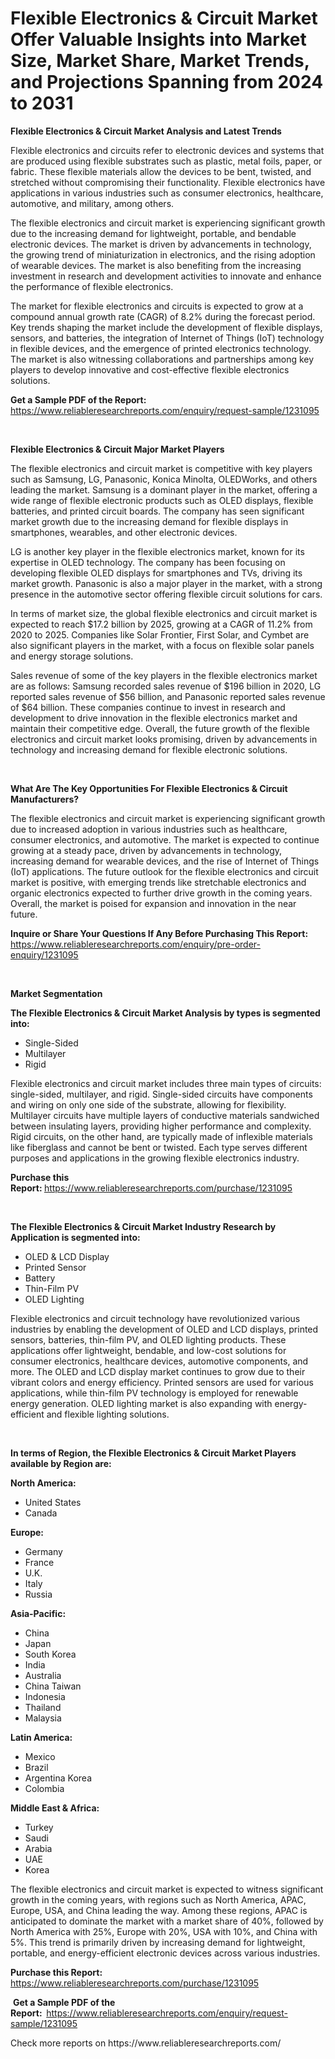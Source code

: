 <p><h1>Flexible Electronics & Circuit Market Offer Valuable Insights into Market Size, Market Share, Market Trends, and Projections Spanning from 2024 to 2031</h1></p><p><strong>Flexible Electronics & Circuit Market Analysis and Latest Trends</strong></p>
<p><p>Flexible electronics and circuits refer to electronic devices and systems that are produced using flexible substrates such as plastic, metal foils, paper, or fabric. These flexible materials allow the devices to be bent, twisted, and stretched without compromising their functionality. Flexible electronics have applications in various industries such as consumer electronics, healthcare, automotive, and military, among others.</p><p>The flexible electronics and circuit market is experiencing significant growth due to the increasing demand for lightweight, portable, and bendable electronic devices. The market is driven by advancements in technology, the growing trend of miniaturization in electronics, and the rising adoption of wearable devices. The market is also benefiting from the increasing investment in research and development activities to innovate and enhance the performance of flexible electronics.</p><p>The market for flexible electronics and circuits is expected to grow at a compound annual growth rate (CAGR) of 8.2% during the forecast period. Key trends shaping the market include the development of flexible displays, sensors, and batteries, the integration of Internet of Things (IoT) technology in flexible devices, and the emergence of printed electronics technology. The market is also witnessing collaborations and partnerships among key players to develop innovative and cost-effective flexible electronics solutions.</p></p>
<p><strong>Get a Sample PDF of the Report:&nbsp;</strong> <a href="https://www.reliableresearchreports.com/enquiry/request-sample/1231095">https://www.reliableresearchreports.com/enquiry/request-sample/1231095</a></p>
<p>&nbsp;</p>
<p><strong>Flexible Electronics & Circuit Major Market Players</strong></p>
<p><p>The flexible electronics and circuit market is competitive with key players such as Samsung, LG, Panasonic, Konica Minolta, OLEDWorks, and others leading the market. Samsung is a dominant player in the market, offering a wide range of flexible electronic products such as OLED displays, flexible batteries, and printed circuit boards. The company has seen significant market growth due to the increasing demand for flexible displays in smartphones, wearables, and other electronic devices.</p><p>LG is another key player in the flexible electronics market, known for its expertise in OLED technology. The company has been focusing on developing flexible OLED displays for smartphones and TVs, driving its market growth. Panasonic is also a major player in the market, with a strong presence in the automotive sector offering flexible circuit solutions for cars.</p><p>In terms of market size, the global flexible electronics and circuit market is expected to reach $17.2 billion by 2025, growing at a CAGR of 11.2% from 2020 to 2025. Companies like Solar Frontier, First Solar, and Cymbet are also significant players in the market, with a focus on flexible solar panels and energy storage solutions.</p><p>Sales revenue of some of the key players in the flexible electronics market are as follows: Samsung recorded sales revenue of $196 billion in 2020, LG reported sales revenue of $56 billion, and Panasonic reported sales revenue of $64 billion. These companies continue to invest in research and development to drive innovation in the flexible electronics market and maintain their competitive edge. Overall, the future growth of the flexible electronics and circuit market looks promising, driven by advancements in technology and increasing demand for flexible electronic solutions.</p></p>
<p>&nbsp;</p>
<p><strong>What Are The Key Opportunities For Flexible Electronics & Circuit Manufacturers?</strong></p>
<p><p>The flexible electronics and circuit market is experiencing significant growth due to increased adoption in various industries such as healthcare, consumer electronics, and automotive. The market is expected to continue growing at a steady pace, driven by advancements in technology, increasing demand for wearable devices, and the rise of Internet of Things (IoT) applications. The future outlook for the flexible electronics and circuit market is positive, with emerging trends like stretchable electronics and organic electronics expected to further drive growth in the coming years. Overall, the market is poised for expansion and innovation in the near future.</p></p>
<p><strong>Inquire or Share Your Questions If Any Before Purchasing This Report:</strong> <a href="https://www.reliableresearchreports.com/enquiry/pre-order-enquiry/1231095">https://www.reliableresearchreports.com/enquiry/pre-order-enquiry/1231095</a></p>
<p>&nbsp;</p>
<p><strong>Market Segmentation</strong></p>
<p><strong>The Flexible Electronics & Circuit Market Analysis by types is segmented into:</strong></p>
<p><ul><li>Single-Sided</li><li>Multilayer</li><li>Rigid</li></ul></p>
<p><p>Flexible electronics and circuit market includes three main types of circuits: single-sided, multilayer, and rigid. Single-sided circuits have components and wiring on only one side of the substrate, allowing for flexibility. Multilayer circuits have multiple layers of conductive materials sandwiched between insulating layers, providing higher performance and complexity. Rigid circuits, on the other hand, are typically made of inflexible materials like fiberglass and cannot be bent or twisted. Each type serves different purposes and applications in the growing flexible electronics industry.</p></p>
<p><strong>Purchase this Report:&nbsp;</strong><a href="https://www.reliableresearchreports.com/purchase/1231095">https://www.reliableresearchreports.com/purchase/1231095</a></p>
<p>&nbsp;</p>
<p><strong>The Flexible Electronics & Circuit Market Industry Research by Application is segmented into:</strong></p>
<p><ul><li>OLED & LCD Display</li><li>Printed Sensor</li><li>Battery</li><li>Thin-Film PV</li><li>OLED Lighting</li></ul></p>
<p><p>Flexible electronics and circuit technology have revolutionized various industries by enabling the development of OLED and LCD displays, printed sensors, batteries, thin-film PV, and OLED lighting products. These applications offer lightweight, bendable, and low-cost solutions for consumer electronics, healthcare devices, automotive components, and more. The OLED and LCD display market continues to grow due to their vibrant colors and energy efficiency. Printed sensors are used for various applications, while thin-film PV technology is employed for renewable energy generation. OLED lighting market is also expanding with energy-efficient and flexible lighting solutions.</p></p>
<p>&nbsp;</p>
<p><strong>In terms of Region, the Flexible Electronics & Circuit Market Players available by Region are:</strong></p>
<p>
    <p> <strong> North America: </strong>
        <ul>
            <li>United States</li>
            <li>Canada</li>
        </ul>
        </p> 
    <p> <strong> Europe: </strong>
        <ul>
            <li>Germany</li>
            <li>France</li>
            <li>U.K.</li>
            <li>Italy</li>
            <li>Russia</li>
        </ul>
        </p> 
    <p> <strong> Asia-Pacific: </strong>
        <ul>
            <li>China</li>
            <li>Japan</li>
            <li>South Korea</li>
            <li>India</li>
            <li>Australia</li>
            <li>China Taiwan</li>
            <li>Indonesia</li>
            <li>Thailand</li>
            <li>Malaysia</li>
        </ul>
        </p> 
    <p> <strong> Latin America: </strong>
        <ul>
            <li>Mexico</li>
            <li>Brazil</li>
            <li>Argentina Korea</li>
            <li>Colombia</li>
        </ul>
        </p> 
    <p> <strong> Middle East & Africa: </strong>
        <ul>
            <li>Turkey</li>
            <li>Saudi</li>
            <li>Arabia</li>
            <li>UAE</li>
            <li>Korea</li>
        </ul>
    </p>
    </p>
<p><p>The flexible electronics and circuit market is expected to witness significant growth in the coming years, with regions such as North America, APAC, Europe, USA, and China leading the way. Among these regions, APAC is anticipated to dominate the market with a market share of 40%, followed by North America with 25%, Europe with 20%, USA with 10%, and China with 5%. This trend is primarily driven by increasing demand for lightweight, portable, and energy-efficient electronic devices across various industries.</p></p>
<p><strong>Purchase this Report: </strong><a href="https://www.reliableresearchreports.com/purchase/1231095">https://www.reliableresearchreports.com/purchase/1231095</a></p>
<p>&nbsp;<strong>Get a Sample PDF of the Report:&nbsp;&nbsp;</strong><a href="https://www.reliableresearchreports.com/enquiry/request-sample/1231095">https://www.reliableresearchreports.com/enquiry/request-sample/1231095</a></p>
<p><strong></strong></p>
<p>Check more reports on https://www.reliableresearchreports.com/</p>
